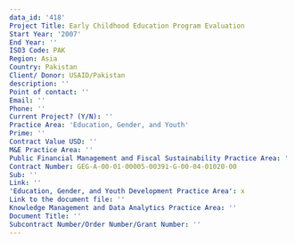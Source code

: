 ```yaml
---
data_id: '418'
Project Title: Early Childhood Education Program Evaluation
Start Year: '2007'
End Year: ''
ISO3 Code: PAK
Region: Asia
Country: Pakistan
Client/ Donor: USAID/Pakistan
description: ''
Point of contact: ''
Email: ''
Phone: ''
Current Project? (Y/N): ''
Practice Area: 'Education, Gender, and Youth'
Prime: ''
Contract Value USD: ''
M&E Practice Area: ''
Public Financial Management and Fiscal Sustainability Practice Area: ''
Contract Number: GEG-A-00-01-00005-00391-G-00-04-01020-00
Sub: ''
Link: ''
'Education, Gender, and Youth Development Practice Area': x
Link to the document file: ''
Knowledge Management and Data Analytics Practice Area: ''
Document Title: ''
Subcontract Number/Order Number/Grant Number: ''
---
```

